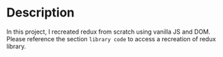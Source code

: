 # Description 

In this project, I recreated redux from scratch using vanilla JS and DOM. Please reference the section `library code` to access a recreation of redux library. 
